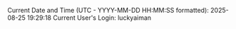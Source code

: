Current Date and Time (UTC - YYYY-MM-DD HH:MM:SS formatted): 2025-08-25 19:29:18
Current User's Login: luckyaiman
